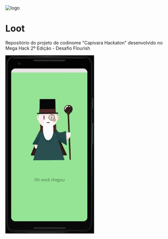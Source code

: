 ![logo](https://github.com/thiago9864/Capivara-Hackaton/blob/readme/images/logo.jpg)
# Loot
Repositório do projeto de codinome "Capivara Hackaton" desenvolvido no Mega Hack 2º Edição - Desafio Flourish

![apresentacao](https://github.com/thiago9864/Capivara-Hackaton/blob/readme/images/apresentacao.gif)

